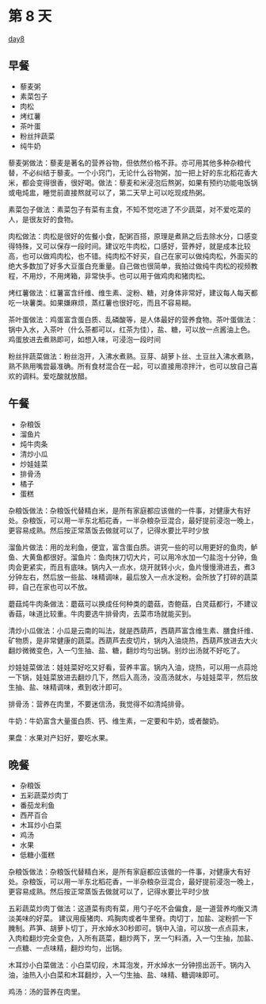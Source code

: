 # 第 8 天

[day8](https://www.douban.com/note/729477028/)

## 早餐

* 藜麦粥
* 素菜包子
* 肉松
* 烤红薯
* 茶叶蛋
* 粉丝拌蔬菜
* 纯牛奶	

藜麦粥做法：藜麦是著名的营养谷物，但依然价格不菲。亦可用其他多种杂粮代替，不必纠结于藜麦。一个小窍门，无论什么谷物粥，加一把上好的东北稻花香大米，都会变得很香，很好喝。做法：藜麦和米浸泡后熬粥，如果有预约功能电饭锅或电炖盅，睡觉前直接熬就可以了，第二天早上可以吃现成热粥。

素菜包子做法：素菜包子有菜有主食，不知不觉吃进了不少蔬菜，对不爱吃菜的人，是很友好的食物。

肉松做法：肉松是很好的佐餐小食，配粥百搭，原理是煮熟之后去除水分，口感变得特殊，又可以保存一段时间。建议吃牛肉松，口感好，营养好，就是成本比较高，也可以做鸡肉松，也不错。纯肉松不好买，自己在家可以做纯肉松，外面买的绝大多数加了好多大豆蛋白充重量。自己做也很简单，我拍过做纯牛肉松的视频教程，不用炒，不用烤箱，非常快手。也可以用于做鸡肉和猪肉松。

烤红薯做法：红薯富含纤维、维生素、淀粉、糖，对身体非常好，建议每人每天都吃一块薯类。如果嫌麻烦，蒸红薯也很好吃，而且不容易糊。

茶叶蛋做法：鸡蛋富含蛋白质、乱磷酸等，是人体最好的营养食物。茶叶蛋做法：锅中入水，入茶叶（什么茶都可以，红茶为佳），盐、糖，可以放一点酱油上色。鸡蛋放进去煮熟即可，如想入味，可浸泡一段时间

粉丝拌蔬菜做法：粉丝泡开，入沸水煮熟。豆芽、胡萝卜丝、土豆丝入沸水煮熟，熟不熟用嘴尝最准确。所有食材混合在一起，可以直接用凉拌汁，也可以放自己喜欢的调料。爱吃酸就放醋。	

## 午餐

* 杂粮饭
* 溜鱼片
* 炖牛肉条
* 清炒小瓜
* 炒娃娃菜
* 排骨汤
* 橘子
* 蛋糕	


杂粮饭做法：杂粮饭代替精白米，是所有家庭都应该做的一件事，对健康大有好处。杂粮饭，可以用一半东北稻花香，一半杂粮杂豆混合，最好提前浸泡一晚上，更容易成熟。然后按正常蒸饭去做就可以了，记得水要比平时少放

溜鱼片做法：用的龙利鱼，便宜，富含蛋白质。讲究一些的可以用更好的鱼肉，鲈鱼、大黄鱼都很好。溜鱼片：鱼肉抹刀切大片，可以用冷水加一勺盐泡十分钟，鱼肉会更紧实，而且有底味。锅内入一点水，烧开就转小火，鱼片慢慢滑进去，煮3分钟左右，然后放一些盐、味精调味，最后放入一点水淀粉。会所放了打碎的蔬菜碎，自己在家也可以不放。

蘑菇炖牛肉条做法：蘑菇可以换成任何种类的蘑菇，杏鲍菇，白灵菇都行，不建议香菇，味道比较重。牛肉要选牛排骨肉，去菜市场就能买到。

清炒小瓜做法：小瓜是云南的叫法，就是西葫芦，西葫芦富含维生素、膳食纤维、矿物质，是非常健康的蔬菜。西葫芦去皮切片，锅内入油烧热，西葫芦放进去大火翻炒微微变色，入一勺生抽、盐、糖，翻炒均匀出锅。别炒出汤就不好吃了。

炒娃娃菜做法：娃娃菜好吃又好看，营养丰富。锅内入油，烧热，可以用一点蒜炝一下锅，娃娃菜放进去翻炒几下，然后入高汤，没高汤就水，与娃娃菜平，然后放生抽、盐、味精调味，煮到收汁即可。

排骨汤：营养在肉里，不要迷信汤，我觉得不如清炖排骨。

牛奶：牛奶富含大量蛋白质、钙、维生素，一定要和牛奶，或者酸奶。

果盘：水果对产妇好，要吃水果。	

## 晚餐

* 杂粮饭
* 五彩蔬菜炒肉丁
* 番茄龙利鱼
* 西芹百合
* 木耳炒小白菜
* 鸡汤
* 水果
* 低糖小蛋糕	


杂粮饭做法：杂粮饭代替精白米，是所有家庭都应该做的一件事，对健康大有好处。杂粮饭，可以用一半东北稻花香，一半杂粮杂豆混合，最好提前浸泡一晚上，更容易成熟。然后按正常蒸饭去做就可以了，记得水要比平时少放

五彩蔬菜炒肉丁做法：这道菜有肉有菜，用勺子吃不会偏食，是一道营养均衡又清淡美味的好菜。
建议用瘦猪肉、鸡胸肉或者牛里脊。肉切丁，加盐、淀粉抓一下腌制。芦笋、胡萝卜切丁，开水焯水30秒即可。锅中入油，可以放一点点蒜末，入肉粒翻炒完全变色，入所有蔬菜，翻炒两下，烹一勺料酒，入一勺生抽，加盐、一点糖、一点味精，翻炒均匀，出锅。

木耳炒小白菜做法：小白菜切段，木耳泡发，开水焯水一分钟捞出沥干。锅内入油，油热入小白菜和木耳翻炒，入一勺生抽、盐、味精、糖调味即可。

鸡汤：汤的营养在肉里。																					